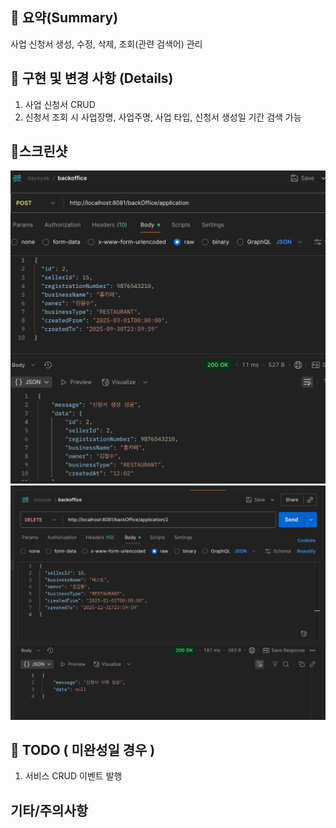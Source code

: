 ## 📝 요약(Summary)
사업 신청서 생성, 수정, 삭제, 조회(관련 검색어) 관리

## 💫 구현 및 변경 사항 (Details)
1. 사업 신청서 CRUD
2. 신청서 조회 시 사업장명, 사업주명, 사업 타입, 신청서 생성일 기간 검색 가능


## 📸스크린샷
![postMethod.png](image/postMethod.png)
![deleteMethod.png](image/deleteMethod.png)


## 💬 TODO ( 미완성일 경우 )
1. 서비스 CRUD 이벤트 발행

## 기타/주의사항